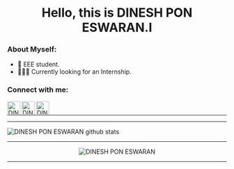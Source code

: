 <h1 align="center">Hello, this is DINESH PON ESWARAN.I</h1>


### **About Myself:**
 - 🚀 EEE student.
 - 🙍🏽‍♂️ Currently looking for an Internship.
 

### **Connect with me:**
[<img align="left" alt="DINESH PON ESWARAN | LinkedIn" height="30px" src="https://img.icons8.com/doodle/2x/linkedin--v2.png" />][linkedin]
[<img align="left" alt="DINESH PON ESWARAN | Whatsapp" height="30px" src="https://img.icons8.com/doodle/2x/whatsapp.png" />][whatsapp]
[<img align="left" alt="DINESH PON ESWARAN | Gmail" height="30px" src="https://img.icons8.com/doodle/2x/gmail.png" />][gmail]
<br />

---




---

![DINESH PON ESWARAN github stats](https://github-readme-stats.vercel.app/api?username=Dineshponeswaran_border=true&theme=tokyonight)

---

<p align="center"> <img src="https://komarev.com/ghpvc/?username=Dineshponeswaran" alt="DINESH PON ESWARAN" /> </p>

---

[linkedin]: https://www.linkedin.com/in/dinesh-pon-eswaran-i-4366b8236/
[gmail]: mailto:dinesh11.4.2001@gmail.com
[whatsapp]: https://wa.me/919498804469
